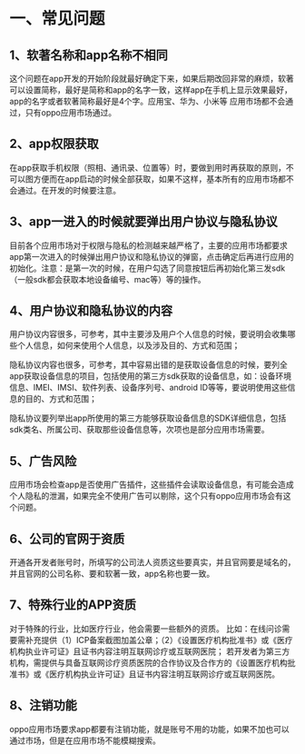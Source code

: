 # 一、常见问题
## 1、软著名称和app名称不相同
这个问题在app开发的开始阶段就最好确定下来，如果后期改回非常的麻烦，软著可以设置简称，最好是简称和app的名字一致，这样app在手机上显示效果最好，app的名字或者软著简称最好是4个字。应用宝、华为、小米等
应用市场都不会通过，只有oppo应用市场通过。
## 2、app权限获取
在app获取手机权限（照相、通讯录、位置等）时，要做到用时再获取的原则，不可以图方便而在app启动的时候全部获取，如果不这样，基本所有的应用市场都不会通过。在开发的时候要注意。
## 3、app一进入的时候就要弹出用户协议与隐私协议
目前各个应用市场对于权限与隐私的检测越来越严格了，主要的应用市场都要求app第一次进入的时候弹出用户协议和隐私协议的弹窗，点击确定后再进行应用的初始化。注意：是第一次的时候，在用户勾选了同意按钮后再初始化第三发sdk（一般sdk都会获取本地设备编号、mac等）等的操作。
## 4、用户协议和隐私协议的内容
用户协议内容很多，可参考，其中主要涉及用户个人信息的时候，要说明会收集哪些个人信息，如何来使用个人信息，以及涉及目的、方式和范围；

隐私协议内容也很多，可参考，其中容易出错的是获取设备信息的时候，要列全app获取设备信息的项目，包括使用的第三方sdk获取的设备信息，如：设备环境信息、IMEI、IMSI、软件列表、设备序列号、android ID等等，要说明使用这些信息的目的、方式和范围；

隐私协议要列举出app所使用的第三方能够获取设备信息的SDK详细信息，包括sdk类名、所属公司、获取那些设备信息等，次项也是部分应用市场需要。

## 5、广告风险
应用市场会检查app是否使用广告插件，这些插件会读取设备信息，有可能会造成个人隐私的泄漏，如果完全不使用广告可以剔除，这个只有oppo应用市场会有这个问题。

## 6、公司的官网于资质
开通各开发者账号时，所填写的公司法人资质这些要真实，并且官网要是域名的，并且官网的公司名称、要和软著一致，app名称也要一致。

## 7、特殊行业的APP资质
对于特殊的行业，比如医疗行业，他会需要一些额外的资质。
比如：在线问诊需要需补充提供（1）ICP备案截图加盖公章；（2）《设置医疗机构批准书》或《医疗机构执业许可证》且证书内容注明互联网诊疗或互联网医院； 若开发者为第三方机构，需提供与具备互联网诊疗资质医院的合作协议及合作方的《设置医疗机构批准书》或《医疗机构执业许可证》且证书内容注明互联网诊疗或互联网医院。

## 8、注销功能
oppo应用市场要求app都要有注销功能，就是账号不用的功能，如果不加也可以通过市场，但是在应用市场不能模糊搜索。
